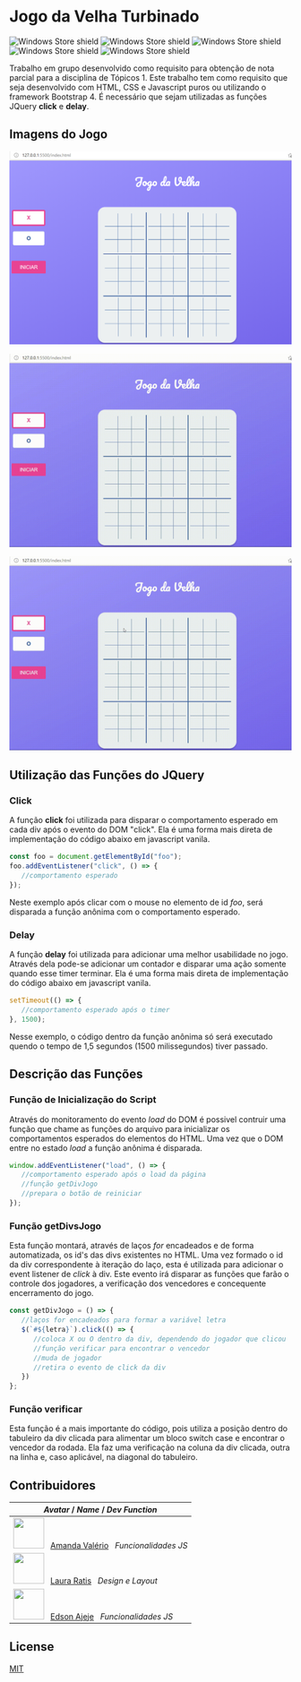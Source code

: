 # Jogo da Velha Turbinado
![Windows Store shield](https://img.shields.io/static/v1?label=HTML&message=v5&color=orange)
![Windows Store shield](https://img.shields.io/static/v1?label=CSS&message=v3&color=blue)
![Windows Store shield](https://img.shields.io/static/v1?label=Javascript&message=ES6&color=yellow)
![Windows Store shield](https://img.shields.io/static/v1?label=Bootstrap&message=v4.5.3&color=purple)
![Windows Store shield](https://img.shields.io/static/v1?label=JQuery&message=v3.6.0&color=blue)

Trabalho em grupo desenvolvido como requisito para obtenção de nota parcial para a disciplina de Tópicos 1. Este trabalho tem como requisito que seja desenvolvido com HTML, CSS e Javascript puros ou utilizando o framework Bootstrap 4.
É necessário que sejam utilizadas as funções JQuery **click** e **delay**.

## Imagens do Jogo

![Captura de tela do jogo](./assets/utils/2021-03-06-18-09-03.png)

![Gif vitória do Jogador 1](./assets/utils/2021-03-06-18-07-45.gif)

![Gif vitória do Jogador 1](./assets/utils/2021-03-06-18-07-46.gif)

## Utilização das Funções do JQuery

### Click

A função **click** foi utilizada para disparar o comportamento esperado em cada div após o evento do DOM "click". Ela é uma forma mais direta de implementação do código abaixo em javascript vanila.

```javascript
const foo = document.getElementById("foo");
foo.addEventListener("click", () => {
   //comportamento esperado
});
```
Neste exemplo após clicar com o mouse no elemento de id *foo*, será disparada a função anônima com o comportamento esperado.

### Delay

A função **delay** foi utilizada para adicionar uma melhor usabilidade no jogo. Através dela pode-se adicionar um contador e disparar uma ação somente quando esse timer terminar. Ela é uma forma mais direta de implementação do código abaixo em javascript vanila.

```javascript
setTimeout(() => { 
   //comportamento esperado após o timer 
}, 1500);
```
Nesse exemplo, o código dentro da função anônima só será executado quendo o tempo de 1,5 segundos (1500 milissegundos) tiver passado.

## Descrição das Funções

### Função de Inicialização do Script

Através do monitoramento do evento *load* do DOM é possivel contruir uma função que chame as funções do arquivo para inicializar os comportamentos esperados do elementos do HTML. Uma vez que o DOM entre no estado *load* a função anônima é disparada.

```javascript
window.addEventListener("load", () => { 
   //comportamento esperado após o load da página
   //função getDivJogo
   //prepara o botão de reiniciar
});
```

### Função getDivsJogo

Esta função montará, através de laços *for* encadeados e de forma automatizada, os id's das divs existentes no HTML. Uma vez formado o id da div correspondente à iteração do laço, esta é utilizada para adicionar o event listener de *click* à div. Este evento irá disparar as funções que farão o controle dos jogadores, a verificação dos vencedores e concequente encerramento do jogo.

```javascript
const getDivJogo = () => {
   //laços for encadeados para formar a variável letra
   $(`#${letra}`).click(() => {
      //coloca X ou O dentro da div, dependendo do jogador que clicou
      //função verificar para encontrar o vencedor
      //muda de jogador
      //retira o evento de click da div
   })
};
```

### Função verificar

Esta função é a mais importante do código, pois utiliza a posição dentro do tabuleiro da div clicada para alimentar um bloco switch case e encontrar o vencedor da rodada. Ela faz uma verificação na coluna da div clicada, outra na linha e, caso aplicável, na diagonal do tabuleiro.


## Contribuidores

| ***Avatar*** / ***Name*** / ***Dev Function*** |
|-------------|
| [<img src="https://avatars.githubusercontent.com/u/56452064" width="55" height="55" >](https://github.com/AmandaGValerio) &nbsp; [Amanda Valério](https://github.com/AmandaGValerio) &nbsp; *Funcionalidades JS* |
| [<img src="https://avatars.githubusercontent.com/u/58443789?s=400&v=4" width="55" height="55" >](https://github.com/laura-ratis) &nbsp; [Laura Ratis](https://github.com/laura-ratis) &nbsp; *Design e Layout* |
| [<img src="https://avatars.githubusercontent.com/u/42541492?s=460&u=80c91073f18286672ff8bd9ba8afb01ce5011ec4&v=4" width="55" height="55" >](https://github.com/ERAjeje) &nbsp; [Edson Ajeje](https://github.com/ERAjeje) &nbsp; *Funcionalidades JS* |

## License
[MIT](https://choosealicense.com/licenses/mit/)
